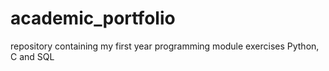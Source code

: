 # academic_portfolio
repository containing my first year programming module exercises 
Python, C and SQL
